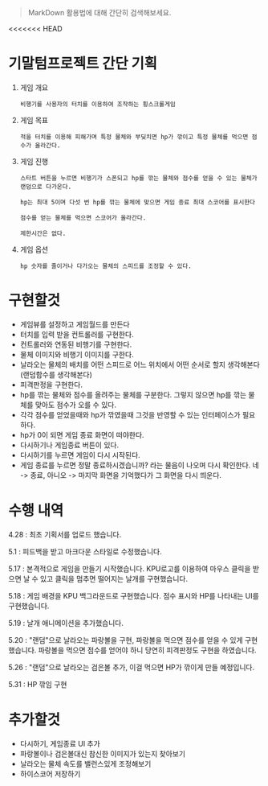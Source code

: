 > MarkDown 활용법에 대해 간단히 검색해보세요.

<<<<<<< HEAD

# 기말텀프로젝트 간단 기획

 1. 게임 개요

        비행기를 사용자의 터치를 이용하여 조작하는 횡스크롤게임

 2. 게임 목표

        적을 터치를 이용해 피해가며 특정 물체와 부딪치면 hp가 깎이고 특정 물체를 먹으면 점수가 올라간다.

 3. 게임 진행

        스타트 버튼을 누르면 비행기가 스폰되고 hp를 깎는 물체와 점수를 얻을 수 있는 물체가 랜덤으로 다가온다.

        hp는 최대 5이며 다섯 번 hp를 깎는 물체에 맞으면 게임 종료 최대 스코어를 표시한다

        점수를 얻는 물체를 먹으면 스코어가 올라간다.

        제한시간은 없다.

 4. 게임 옵션

        hp 숫자를 줄이거나 다가오는 물체의 스피드를 조정할 수 있다.

# 구현할것

 - 게임뷰를 설정하고 게임월드를 만든다
 - 터치를 입력 받을 컨트롤러를 구현한다.
 - 컨트롤러와 연동된 비행기를 구현한다.
 - 물체 이미지와 비행기 이미지를 구한다.
 - 날라오는 물체의 배치를 어떤 스피드로 어느 위치에서 어떤 순서로 할지 생각해본다(랜덤함수를 생각해본다)
 - 피격판정을 구현한다.
 - hp를 깎는 물체와 점수를 올려주는 물체를 구분한다. 그렇지 않으면 hp를 깎는 물체를 맞아도 점수가 오를 수 있다.
 - 각각 점수를 얻었을때와 hp가 깎였을때 그것을 반영할 수 있는 인터페이스가 필요하다.
 - hp가 0이 되면 게임 종료 화면이 떠야한다.
 - 다시하기나 게임종료 버튼이 있다.
 - 다시하기를 누르면 게임이 다시 시작된다.
 - 게임 종료를 누르면 정말 종료하시겠습니까? 라는 물음이 나오며 다시 확인한다. 네 -> 종료, 아니오 -> 마지막 화면을 기억했다가 그 화면을 다시 띄운다.

# 수행 내역 
4.28 : 최초 기획서를 업로드 했습니다.

5.1 : 피드백을 받고 마크다운 스타일로 수정했습니다.

5.17 : 본격적으로 게임을 만들기 시작했습니다. KPU로고를 이용하여 마우스 클릭을 받으면 날 수 있고 클릭을 멈추면 떨어지는 날개를 구현했습니다.

5.18 : 게임 배경을 KPU 백그라운드로 구현했습니다. 점수 표시와 HP를 나타내는 UI를 구현했습니다.

5.19 : 날개 애니메이션을 추가했습니다.

5.20 : "랜덤"으로 날라오는 파랑볼을 구현, 파랑볼을 먹으면 점수를 얻을 수 있게 구현했습니다. 파랑볼을 먹으면 점수를 얻어야 하니 당연히 피격판정도 구현을 하였습니다.

5.26 : "랜덤"으로 날라오는 검은볼 추가, 이걸 먹으면 HP가 깎이게 만들 예정입니다. 

5.31 : HP 깎임 구현 

# 추가할것
- 다시하기, 게임종료 UI 추가 
- 파랑볼이나 검은볼대신 참신한 이미지가 있는지 찾아보기 
- 날라오는 물체 속도를 밸런스있게 조정해보기 
- 하이스코어 저장하기 